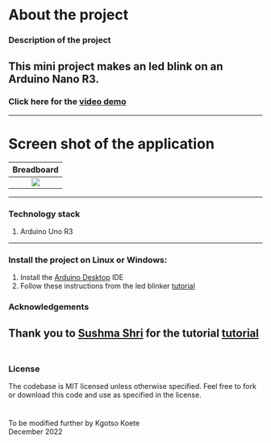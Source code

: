 # About the project
### Description of the project
This mini project makes an led blink on an Arduino Nano R3.
---
### Click here for the [video demo](https://youtube.com/shorts/Sg13TbQ-s1U?feature=share)
---
# Screen shot of the application
|             Breadboard         |
| :----------------------------------: |
| ![](/screenshots/blinker.png) |
---
### Technology stack
1. Arduino Uno R3
---
### Install the project on Linux or Windows:
1. Install the [Arduino Desktop](https://docs.arduino.cc/software/ide-v1/tutorials/Windows) IDE
2. Follow these instructions from the led blinker [tutorial](https://youtu.be/tOZvSSKP0ek)
### Acknowledgements
Thank you to [Sushma Shri](https://www.youtube.com/@sushmasri7238) for the tutorial [tutorial](https://youtu.be/tOZvSSKP0ek)
<br/>
<br/>
---
### License
The codebase is MIT licensed unless otherwise specified. Feel free to fork or download this code and use as specified in the license.
#
To be modified further by Kgotso Koete
<br/>
December 2022
